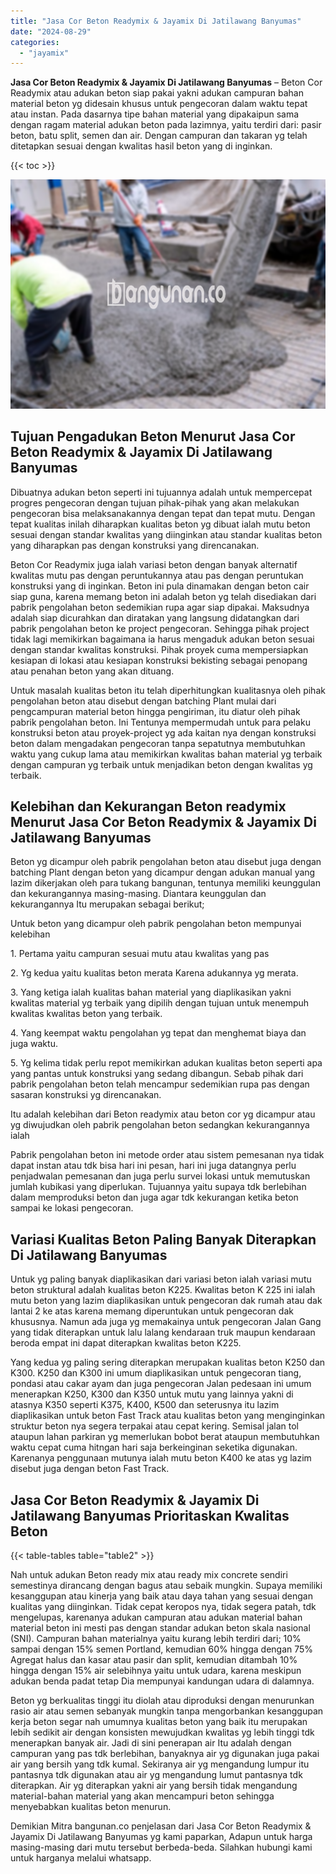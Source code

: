 ```yaml
---
title: "Jasa Cor Beton Readymix & Jayamix Di Jatilawang Banyumas"
date: "2024-08-29"
categories: 
  - "jayamix"
---
```


**Jasa Cor Beton Readymix & Jayamix Di Jatilawang Banyumas** – Beton Cor Readymix atau adukan beton siap pakai yakni adukan campuran bahan material beton yg didesain khusus untuk pengecoran dalam waktu tepat atau instan. Pada dasarnya tipe bahan material yang dipakaipun sama dengan ragam material adukan beton pada lazimnya, yaitu terdiri dari: pasir beton, batu split, semen dan air. Dengan campuran dan takaran yg telah ditetapkan sesuai dengan kwalitas hasil beton yang di inginkan.

{{< toc >}}

![Jasa Cor Beton Readymix & Jayamix Di Jatilawang Banyumas](/images/jasa-cor-readymix-60.png)

## Tujuan Pengadukan Beton Menurut Jasa Cor Beton Readymix & Jayamix Di Jatilawang Banyumas

Dibuatnya adukan beton seperti ini tujuannya adalah untuk mempercepat progres pengecoran dengan tujuan pihak-pihak yang akan melakukan pengecoran bisa melaksanakannya dengan tepat dan tepat mutu. Dengan tepat kualitas inilah diharapkan kualitas beton yg dibuat ialah mutu beton sesuai dengan standar kwalitas yang diinginkan atau standar kualitas beton yang diharapkan pas dengan konstruksi yang direncanakan.

Beton Cor Readymix juga ialah variasi beton dengan banyak alternatif kwalitas mutu pas dengan peruntukannya atau pas dengan peruntukan konstruksi yang di inginkan. Beton ini pula dinamakan dengan beton cair siap guna, karena memang beton ini adalah beton yg telah disediakan dari pabrik pengolahan beton sedemikian rupa agar siap dipakai. Maksudnya adalah siap dicurahkan dan diratakan yang langsung didatangkan dari pabrik pengolahan beton ke project pengecoran. Sehingga pihak project tidak lagi memikirkan bagaimana ia harus mengaduk adukan beton sesuai dengan standar kwalitas konstruksi. Pihak proyek cuma mempersiapkan kesiapan di lokasi atau kesiapan konstruksi bekisting sebagai penopang atau penahan beton yang akan dituang.

Untuk masalah kualitas beton itu telah diperhitungkan kualitasnya oleh pihak pengolahan beton atau disebut dengan batching Plant mulai dari pengcampuran material beton hingga pengiriman, itu diatur oleh pihak pabrik pengolahan beton. Ini Tentunya mempermudah untuk para pelaku konstruksi beton atau proyek-project yg ada kaitan nya dengan konstruksi beton dalam mengadakan pengecoran tanpa sepatutnya membutuhkan waktu yang cukup lama atau memikirkan kwalitas bahan material yg terbaik dengan campuran yg terbaik untuk menjadikan beton dengan kwalitas yg terbaik.

## Kelebihan dan Kekurangan Beton readymix Menurut Jasa Cor Beton Readymix & Jayamix Di Jatilawang Banyumas

Beton yg dicampur oleh pabrik pengolahan beton atau disebut juga dengan batching Plant dengan beton yang dicampur dengan adukan manual yang lazim dikerjakan oleh para tukang bangunan, tentunya memiliki keunggulan dan kekurangannya masing-masing. Diantara keunggulan dan kekurangannya Itu merupakan sebagai berikut;

Untuk beton yang dicampur oleh pabrik pengolahan beton mempunyai kelebihan

1\. Pertama yaitu campuran sesuai mutu atau kwalitas yang pas

2\. Yg kedua yaitu kualitas beton merata Karena adukannya yg merata.

3\. Yang ketiga ialah kualitas bahan material yang diaplikasikan yakni kwalitas material yg terbaik yang dipilih dengan tujuan untuk menempuh kwalitas kwalitas beton yang terbaik.

4\. Yang keempat waktu pengolahan yg tepat dan menghemat biaya dan juga waktu.

5\. Yg kelima tidak perlu repot memikirkan adukan kualitas beton seperti apa yang pantas untuk konstruksi yang sedang dibangun. Sebab pihak dari pabrik pengolahan beton telah mencampur sedemikian rupa pas dengan sasaran konstruksi yg direncanakan.

Itu adalah kelebihan dari Beton readymix atau beton cor yg dicampur atau yg diwujudkan oleh pabrik pengolahan beton sedangkan kekurangannya ialah

Pabrik pengolahan beton ini metode order atau sistem pemesanan nya tidak dapat instan atau tdk bisa hari ini pesan, hari ini juga datangnya perlu penjadwalan pemesanan dan juga perlu survei lokasi untuk memutuskan jumlah kubikasi yang diperlukan. Tujuannya yaitu supaya tdk berlebihan dalam memproduksi beton dan juga agar tdk kekurangan ketika beton sampai ke lokasi pengecoran.

## Variasi Kualitas Beton Paling Banyak Diterapkan Di Jatilawang Banyumas

Untuk yg paling banyak diaplikasikan dari variasi beton ialah variasi mutu beton struktural adalah kualitas beton K225. Kwalitas beton K 225 ini ialah mutu beton yang lazim diaplikasikan untuk pengecoran dak rumah atau dak lantai 2 ke atas karena memang diperuntukan untuk pengecoran dak khususnya. Namun ada juga yg memakainya untuk pengecoran Jalan Gang yang tidak diterapkan untuk lalu lalang kendaraan truk maupun kendaraan beroda empat ini dapat diterapkan kwalitas beton K225.

Yang kedua yg paling sering diterapkan merupakan kualitas beton K250 dan K300. K250 dan K300 ini umum diaplikasikan untuk pengecoran tiang, pondasi atau cakar ayam dan juga pengecoran Jalan pedesaan ini umum menerapkan K250, K300 dan K350 untuk mutu yang lainnya yakni di atasnya K350 seperti K375, K400, K500 dan seterusnya itu lazim diaplikasikan untuk beton Fast Track atau kualitas beton yang menginginkan struktur beton nya segera terpakai atau cepat kering. Semisal jalan tol ataupun lahan parkiran yg memerlukan bobot berat ataupun membutuhkan waktu cepat cuma hitngan hari saja berkeinginan seketika digunakan. Karenanya penggunaan mutunya ialah mutu beton K400 ke atas yg lazim disebut juga dengan beton Fast Track.

## Jasa Cor Beton Readymix & Jayamix Di Jatilawang Banyumas Prioritaskan Kwalitas Beton

{{< table-tables table="table2" >}}

Nah untuk adukan Beton ready mix atau ready mix concrete sendiri semestinya dirancang dengan bagus atau sebaik mungkin. Supaya memiliki kesanggupan atau kinerja yang baik atau daya tahan yang sesuai dengan kualitas yang diinginkan. Tidak cepat keropos nya, tidak segera patah, tdk mengelupas, karenanya adukan campuran atau adukan material bahan material beton ini mesti pas dengan standar adukan beton skala nasional (SNI). Campuran bahan materialnya yaitu kurang lebih terdiri dari; 10% sampai dengan 15% semen Portland, kemudian 60% hingga dengan 75% Agregat halus dan kasar atau pasir dan split, kemudian ditambah 10% hingga dengan 15% air selebihnya yaitu untuk udara, karena meskipun adukan benda padat tetap Dia mempunyai kandungan udara di dalamnya.

Beton yg berkualitas tinggi itu diolah atau diproduksi dengan menurunkan rasio air atau semen sebanyak mungkin tanpa mengorbankan kesanggupan kerja beton segar nah umumnya kualitas beton yang baik itu merupakan lebih sedikit air dengan konsisten mewujudkan kwalitas yg lebih tinggi tdk menerapkan banyak air. Jadi di sini penerapan air Itu adalah dengan campuran yang pas tdk berlebihan, banyaknya air yg digunakan juga pakai air yang bersih yang tdk kumal. Sekiranya air yg mengandung lumpur itu pantasnya tdk digunakan atau air yg mengandung lumut pantasnya tdk diterapkan. Air yg diterapkan yakni air yang bersih tidak mengandung material-bahan material yang akan mencampuri beton sehingga menyebabkan kualitas beton menurun.

Demikian Mitra bangunan.co penjelasan dari Jasa Cor Beton Readymix & Jayamix Di Jatilawang Banyumas yg kami paparkan, Adapun untuk harga masing-masing dari mutu tersebut berbeda-beda. Silahkan hubungi kami untuk harganya melalui whatsapp.
